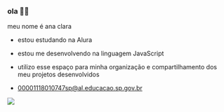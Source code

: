 ### ola 😶‍🌫
meu nome é ana clara

- estou estudando na Alura
- estou me desenvolvendo na linguagem JavaScript
- utilizo esse espaço para minha organização e compartilhamento dos meu projetos desenvolvidos

- 00001118010747sp@al.educacao.sp.gov.br

![](https://media1.tenor.com/m/JKCMhHjca6sAAAAd/mdzs-nie-huaisang.gif)

<!--
**tobiogay/tobiogay** is a ✨ _special_ ✨ repository because its `README.md` (this file) appears on your GitHub profile.

Here are some ideas to get you started:

- 🔭 I’m currently working on ...
- 🌱 I’m currently learning ...
- 👯 I’m looking to collaborate on ...
- 🤔 I’m looking for help with ...
- 💬 Ask me about ...
- 📫 How to reach me: ...
- 😄 Pronouns: ...
- ⚡ Fun fact: ...
-->
